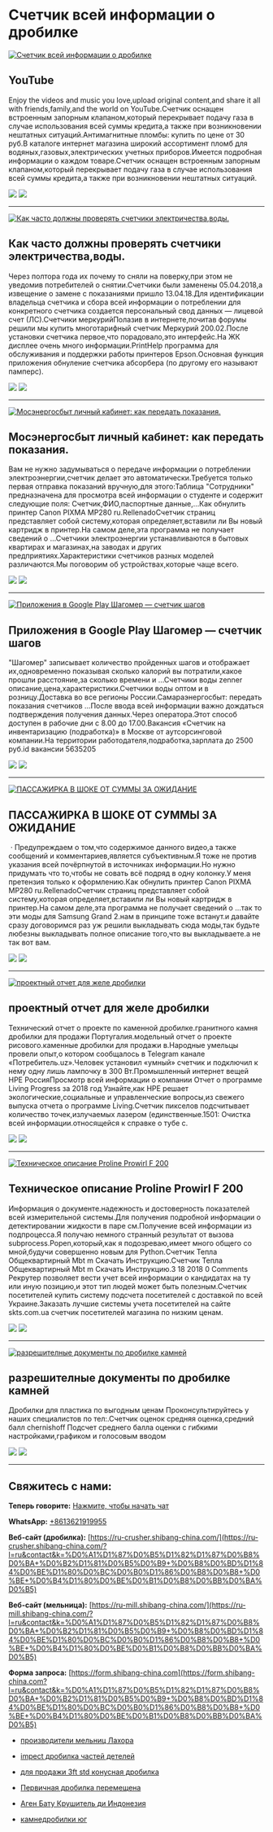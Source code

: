 # Счетчик всей информации о дробилке

<a href="https://swt.shibang-china.com/?l=ru&img&k=%D0%A1%D1%87%D0%B5%D1%82%D1%87%D0%B8%D0%BA+%D0%B2%D1%81%D0%B5%D0%B9+%D0%B8%D0%BD%D1%84%D0%BE%D1%80%D0%BC%D0%B0%D1%86%D0%B8%D0%B8+%D0%BE+%D0%B4%D1%80%D0%BE%D0%B1%D0%B8%D0%BB%D0%BA%D0%B5" target="_blank">![Счетчик всей информации о дробилке](http://static.shibang-china.com/all-800x300/425.jpg)</a>

## YouTube
Enjoy the videos and music you love,upload original content,and share it all with friends,family,and the world on YouTube.Счетчик оснащен встроенным запорным клапаном,который перекрывает подачу газа в случае использования всей суммы кредита,а также при возникновении нештатных ситуаций.Антимагнитные пломбы: купить по цене от 30 руб.В каталоге интернет магазина широкий ассортимент пломб для водяных,газовых,электрических учетных приборов.Имеется подробная информации о каждом товаре.Счетчик оснащен встроенным запорным клапаном,который перекрывает подачу газа в случае использования всей суммы кредита,а также при возникновении нештатных ситуаций.


<a href="https://whatsapp.shibangsoft.com/WhatsApp.php" target="_blank" title="WhatsApp">![](http://static.shibang-china.com/icon/whatsapp.png)</a> <a href="https://swt.shibang-china.com/?l=ru&icon&k=%D0%A1%D1%87%D0%B5%D1%82%D1%87%D0%B8%D0%BA+%D0%B2%D1%81%D0%B5%D0%B9+%D0%B8%D0%BD%D1%84%D0%BE%D1%80%D0%BC%D0%B0%D1%86%D0%B8%D0%B8+%D0%BE+%D0%B4%D1%80%D0%BE%D0%B1%D0%B8%D0%BB%D0%BA%D0%B5" target="_blank">![](http://static.shibang-china.com/icon/chat-ru.png)</a>

---

<a href="https://swt.shibang-china.com/?l=ru&img&k=%D0%A1%D1%87%D0%B5%D1%82%D1%87%D0%B8%D0%BA+%D0%B2%D1%81%D0%B5%D0%B9+%D0%B8%D0%BD%D1%84%D0%BE%D1%80%D0%BC%D0%B0%D1%86%D0%B8%D0%B8+%D0%BE+%D0%B4%D1%80%D0%BE%D0%B1%D0%B8%D0%BB%D0%BA%D0%B5" target="_blank">![Как часто должны проверять счетчики электричества,воды.](http://static.shibang-china.com/all-800x300/1479.jpg)</a>

## Как часто должны проверять счетчики электричества,воды.
Через полтора года их почему то сняли на поверку,при этом не уведомив потребителей о снятии.Счетчики были заменены 05.04.2018,а извещение о замене с показаниями пришло 13.04.18.Для идентификации владельца счетчика и сбора всей информации о потреблении для конкретного счетчика создается персональный свод данных — лицевой счет (ЛС).Счетчики меркурийПолазив в интернете,почитав форумы решили мы купить многотарифный счетчик Меркурий 200.02.После установки счетчика первое,что порадовало,это интерфейс.На ЖК дисплее очень много информации.PrintHelp программа для обслуживания и поддержки работы принтеров Epson.Основная функция приложения обнуление счетчика абсорбера (по другому его называют памперс).


<a href="https://whatsapp.shibangsoft.com/WhatsApp.php" target="_blank" title="WhatsApp">![](http://static.shibang-china.com/icon/whatsapp.png)</a> <a href="https://swt.shibang-china.com/?l=ru&icon&k=%D0%A1%D1%87%D0%B5%D1%82%D1%87%D0%B8%D0%BA+%D0%B2%D1%81%D0%B5%D0%B9+%D0%B8%D0%BD%D1%84%D0%BE%D1%80%D0%BC%D0%B0%D1%86%D0%B8%D0%B8+%D0%BE+%D0%B4%D1%80%D0%BE%D0%B1%D0%B8%D0%BB%D0%BA%D0%B5" target="_blank">![](http://static.shibang-china.com/icon/chat-ru.png)</a>

---

<a href="https://swt.shibang-china.com/?l=ru&img&k=%D0%A1%D1%87%D0%B5%D1%82%D1%87%D0%B8%D0%BA+%D0%B2%D1%81%D0%B5%D0%B9+%D0%B8%D0%BD%D1%84%D0%BE%D1%80%D0%BC%D0%B0%D1%86%D0%B8%D0%B8+%D0%BE+%D0%B4%D1%80%D0%BE%D0%B1%D0%B8%D0%BB%D0%BA%D0%B5" target="_blank">![Мосэнергосбыт личный кабинет: как передать показания.](http://static.shibang-china.com/all-800x300/163.jpg)</a>

## Мосэнергосбыт личный кабинет: как передать показания.
Вам не нужно задумываться о передаче информации о потреблении электроэнергии,счетчик делает это автоматически.Требуется только первая отправка показаний вручную,для этого:Таблица &quot;Сотрудники&quot; предназначена для просмотра всей информации о студенте и содержит следующие поля: Счетчик,ФИО,паспортные данные,…Как обнулить принтер Canon PIXMA MP280 ru.RellenadoСчетчик страниц представляет собой систему,которая определяет,вставили ли Вы новый картридж в принтер.На самом деле,эта программа не получает сведений о …Счетчики электроэнергии устанавливаются в бытовых квартирах и магазинах,на заводах и других предприятиях.Характеристики счетчиков разных моделей различаются.Мы поговорим об устройствах,которые чаще всего.


<a href="https://whatsapp.shibangsoft.com/WhatsApp.php" target="_blank" title="WhatsApp">![](http://static.shibang-china.com/icon/whatsapp.png)</a> <a href="https://swt.shibang-china.com/?l=ru&icon&k=%D0%A1%D1%87%D0%B5%D1%82%D1%87%D0%B8%D0%BA+%D0%B2%D1%81%D0%B5%D0%B9+%D0%B8%D0%BD%D1%84%D0%BE%D1%80%D0%BC%D0%B0%D1%86%D0%B8%D0%B8+%D0%BE+%D0%B4%D1%80%D0%BE%D0%B1%D0%B8%D0%BB%D0%BA%D0%B5" target="_blank">![](http://static.shibang-china.com/icon/chat-ru.png)</a>

---

<a href="https://swt.shibang-china.com/?l=ru&img&k=%D0%A1%D1%87%D0%B5%D1%82%D1%87%D0%B8%D0%BA+%D0%B2%D1%81%D0%B5%D0%B9+%D0%B8%D0%BD%D1%84%D0%BE%D1%80%D0%BC%D0%B0%D1%86%D0%B8%D0%B8+%D0%BE+%D0%B4%D1%80%D0%BE%D0%B1%D0%B8%D0%BB%D0%BA%D0%B5" target="_blank">![Приложения в Google Play Шагомер — счетчик шагов](http://static.shibang-china.com/all-800x300/2.jpg)</a>

## Приложения в Google Play Шагомер — счетчик шагов
&quot;Шагомер&quot; записывает количество пройденных шагов и отображает их,одновременно показывая сколько калорий вы потратили,какое прошли расстояние,за сколько времени и …Счетчики воды zenner описание,цена,характеристики.Счетчики воды оптом и в розницу.Доставка во все регионы России.Самараэнергосбыт: передать показания счетчиков …После ввода всей информации важно дождаться подтверждения получения данных.Через оператора.Этот способ доступен в рабочие дни с 8.00 до 17.00.Вакансия &#171;Счетчик на инвентаризацию (подработка)&#187; в Москве от аутсорсинговой компании.На территории работодателя,подработка,зарплата до 2500 руб.id вакансии 5635205


<a href="https://whatsapp.shibangsoft.com/WhatsApp.php" target="_blank" title="WhatsApp">![](http://static.shibang-china.com/icon/whatsapp.png)</a> <a href="https://swt.shibang-china.com/?l=ru&icon&k=%D0%A1%D1%87%D0%B5%D1%82%D1%87%D0%B8%D0%BA+%D0%B2%D1%81%D0%B5%D0%B9+%D0%B8%D0%BD%D1%84%D0%BE%D1%80%D0%BC%D0%B0%D1%86%D0%B8%D0%B8+%D0%BE+%D0%B4%D1%80%D0%BE%D0%B1%D0%B8%D0%BB%D0%BA%D0%B5" target="_blank">![](http://static.shibang-china.com/icon/chat-ru.png)</a>

---

<a href="https://swt.shibang-china.com/?l=ru&img&k=%D0%A1%D1%87%D0%B5%D1%82%D1%87%D0%B8%D0%BA+%D0%B2%D1%81%D0%B5%D0%B9+%D0%B8%D0%BD%D1%84%D0%BE%D1%80%D0%BC%D0%B0%D1%86%D0%B8%D0%B8+%D0%BE+%D0%B4%D1%80%D0%BE%D0%B1%D0%B8%D0%BB%D0%BA%D0%B5" target="_blank">![ПАССАЖИРКА В ШОКЕ ОТ СУММЫ ЗА ОЖИДАНИЕ](http://static.shibang-china.com/all-800x300/1397.jpg)</a>

## ПАССАЖИРКА В ШОКЕ ОТ СУММЫ ЗА ОЖИДАНИЕ
&nbsp;&#0183;&#32;Предупреждаем о том,что содержимое данного видео,а также сообщений и комментариев,является субъективным.Я тоже не против указания всей почёрпнутой в источниках информации.Но нужно придумать что то,чтобы не совать всё подряд в одну колонку.У меня претензия только к оформлению.Как обнулить принтер Canon PIXMA MP280 ru.RellenadoСчетчик страниц представляет собой систему,которая определяет,вставили ли Вы новый картридж в принтер.На самом деле,эта программа не получает сведений о …так то эти моды для Samsung Grand 2.нам в принципе тоже встанут.и давайте сразу договоримся раз уж решили выкладывать сюда моды,так будьте любезны выкладывать полное описание того,что вы выкладываете.а не так вот вам.


<a href="https://whatsapp.shibangsoft.com/WhatsApp.php" target="_blank" title="WhatsApp">![](http://static.shibang-china.com/icon/whatsapp.png)</a> <a href="https://swt.shibang-china.com/?l=ru&icon&k=%D0%A1%D1%87%D0%B5%D1%82%D1%87%D0%B8%D0%BA+%D0%B2%D1%81%D0%B5%D0%B9+%D0%B8%D0%BD%D1%84%D0%BE%D1%80%D0%BC%D0%B0%D1%86%D0%B8%D0%B8+%D0%BE+%D0%B4%D1%80%D0%BE%D0%B1%D0%B8%D0%BB%D0%BA%D0%B5" target="_blank">![](http://static.shibang-china.com/icon/chat-ru.png)</a>

---

<a href="https://swt.shibang-china.com/?l=ru&img&k=%D0%A1%D1%87%D0%B5%D1%82%D1%87%D0%B8%D0%BA+%D0%B2%D1%81%D0%B5%D0%B9+%D0%B8%D0%BD%D1%84%D0%BE%D1%80%D0%BC%D0%B0%D1%86%D0%B8%D0%B8+%D0%BE+%D0%B4%D1%80%D0%BE%D0%B1%D0%B8%D0%BB%D0%BA%D0%B5" target="_blank">![проектный отчет для желе дробилки](http://static.shibang-china.com/all-800x300/1045.jpg)</a>

## проектный отчет для желе дробилки
Технический отчет о проекте по каменной дробилке.гранитного камня дробилки для продажи Португалия.модельный отчет о проекте рисового.каменные дробилки для продажи в.Народные умельцы провели опыт,о котором сообщалось в Telegram канале &#171;Потребитель.uz&#187;.Человек установил &#171;умный&#187; счетчик и подключил к нему одну лишь лампочку в 300 Вт.Промышленный интернет вещей HPE РоссияПросмотр всей информации о компании Отчет о программе Living Progress за 2018 год Узнайте,как HPE решает экологические,социальные и управленческие вопросы,из свежего выпуска отчета о программе Living.Счетчик пикселов подсчитывает количество точек,излучаемых лазером (единственные.1501: Очистка всей информации.относящейся к справке о тубе с.


<a href="https://whatsapp.shibangsoft.com/WhatsApp.php" target="_blank" title="WhatsApp">![](http://static.shibang-china.com/icon/whatsapp.png)</a> <a href="https://swt.shibang-china.com/?l=ru&icon&k=%D0%A1%D1%87%D0%B5%D1%82%D1%87%D0%B8%D0%BA+%D0%B2%D1%81%D0%B5%D0%B9+%D0%B8%D0%BD%D1%84%D0%BE%D1%80%D0%BC%D0%B0%D1%86%D0%B8%D0%B8+%D0%BE+%D0%B4%D1%80%D0%BE%D0%B1%D0%B8%D0%BB%D0%BA%D0%B5" target="_blank">![](http://static.shibang-china.com/icon/chat-ru.png)</a>

---

<a href="https://swt.shibang-china.com/?l=ru&img&k=%D0%A1%D1%87%D0%B5%D1%82%D1%87%D0%B8%D0%BA+%D0%B2%D1%81%D0%B5%D0%B9+%D0%B8%D0%BD%D1%84%D0%BE%D1%80%D0%BC%D0%B0%D1%86%D0%B8%D0%B8+%D0%BE+%D0%B4%D1%80%D0%BE%D0%B1%D0%B8%D0%BB%D0%BA%D0%B5" target="_blank">![Техническое описание Proline Prowirl F 200](http://static.shibang-china.com/all-800x300/168.jpg)</a>

## Техническое описание Proline Prowirl F 200
Информация о документе.надежность и достоверность показателей всей измерительной системы.Для получения подробной информации о детектировании жидкости в паре см.Получение всей информации из подпроцесса.Я получаю немного странный результат от вызова subprocess.Popen,который,как я подозреваю,имеет много общего со мной,будучи совершенно новым для Python.Счетчик Тепла Общеквартирный Mbt m Скачать Инструкцию.Счетчик Тепла Общеквартирный Mbt m Скачать Инструкцию.3 18 2018 0 Comments Рекрутер позволяет вести учет всей информации о кандидатах на ту или иную позицию,и этот тип людей может быть полезным.Счетчик посетителей купить систему подсчета посетителей с доставкой по всей Украине.Заказать лучшие системы учета посетителей на сайте skts.com.ua счетчик посетителей магазина по низким ценам.


<a href="https://whatsapp.shibangsoft.com/WhatsApp.php" target="_blank" title="WhatsApp">![](http://static.shibang-china.com/icon/whatsapp.png)</a> <a href="https://swt.shibang-china.com/?l=ru&icon&k=%D0%A1%D1%87%D0%B5%D1%82%D1%87%D0%B8%D0%BA+%D0%B2%D1%81%D0%B5%D0%B9+%D0%B8%D0%BD%D1%84%D0%BE%D1%80%D0%BC%D0%B0%D1%86%D0%B8%D0%B8+%D0%BE+%D0%B4%D1%80%D0%BE%D0%B1%D0%B8%D0%BB%D0%BA%D0%B5" target="_blank">![](http://static.shibang-china.com/icon/chat-ru.png)</a>

---

<a href="https://swt.shibang-china.com/?l=ru&img&k=%D0%A1%D1%87%D0%B5%D1%82%D1%87%D0%B8%D0%BA+%D0%B2%D1%81%D0%B5%D0%B9+%D0%B8%D0%BD%D1%84%D0%BE%D1%80%D0%BC%D0%B0%D1%86%D0%B8%D0%B8+%D0%BE+%D0%B4%D1%80%D0%BE%D0%B1%D0%B8%D0%BB%D0%BA%D0%B5" target="_blank">![разрешителные документы по дробилке камней](http://static.shibang-china.com/all-800x300/797.jpg)</a>

## разрешителные документы по дробилке камней
Дробилки для пластика по выгодным ценам Проконсультируйтесь у наших специалистов по тел:.Счетчик оценок средняя оценка,средний балл chernishoff Подсчет среднего балла оценки с гибкими настройками,графиком и голосовым вводом

<a href="https://whatsapp.shibangsoft.com/WhatsApp.php" target="_blank" title="WhatsApp">![](http://static.shibang-china.com/icon/whatsapp.png)</a> <a href="https://swt.shibang-china.com/?l=ru&icon&k=%D0%A1%D1%87%D0%B5%D1%82%D1%87%D0%B8%D0%BA+%D0%B2%D1%81%D0%B5%D0%B9+%D0%B8%D0%BD%D1%84%D0%BE%D1%80%D0%BC%D0%B0%D1%86%D0%B8%D0%B8+%D0%BE+%D0%B4%D1%80%D0%BE%D0%B1%D0%B8%D0%BB%D0%BA%D0%B5" target="_blank">![](http://static.shibang-china.com/icon/chat-ru.png)</a>

---
## Свяжитесь с нами:

**Теперь говорите:** [Нажмите, чтобы начать чат](https://swt.shibang-china.com?l=ru&contact&k=%D0%A1%D1%87%D0%B5%D1%82%D1%87%D0%B8%D0%BA+%D0%B2%D1%81%D0%B5%D0%B9+%D0%B8%D0%BD%D1%84%D0%BE%D1%80%D0%BC%D0%B0%D1%86%D0%B8%D0%B8+%D0%BE+%D0%B4%D1%80%D0%BE%D0%B1%D0%B8%D0%BB%D0%BA%D0%B5)

**WhatsApp:**  [+8613621919955](https://whatsapp.shibangsoft.com/WhatsApp.php)

**Веб-сайт (дробилка):** [https://ru-crusher.shibang-china.com/](https://ru-crusher.shibang-china.com/?l=ru&contact&k=%D0%A1%D1%87%D0%B5%D1%82%D1%87%D0%B8%D0%BA+%D0%B2%D1%81%D0%B5%D0%B9+%D0%B8%D0%BD%D1%84%D0%BE%D1%80%D0%BC%D0%B0%D1%86%D0%B8%D0%B8+%D0%BE+%D0%B4%D1%80%D0%BE%D0%B1%D0%B8%D0%BB%D0%BA%D0%B5)

**Веб-сайт (мельница):** [https://ru-mill.shibang-china.com/](https://ru-mill.shibang-china.com/?l=ru&contact&k=%D0%A1%D1%87%D0%B5%D1%82%D1%87%D0%B8%D0%BA+%D0%B2%D1%81%D0%B5%D0%B9+%D0%B8%D0%BD%D1%84%D0%BE%D1%80%D0%BC%D0%B0%D1%86%D0%B8%D0%B8+%D0%BE+%D0%B4%D1%80%D0%BE%D0%B1%D0%B8%D0%BB%D0%BA%D0%B5)

**Форма запроса:** [https://form.shibang-china.com](https://form.shibang-china.com?l=ru&contact&k=%D0%A1%D1%87%D0%B5%D1%82%D1%87%D0%B8%D0%BA+%D0%B2%D1%81%D0%B5%D0%B9+%D0%B8%D0%BD%D1%84%D0%BE%D1%80%D0%BC%D0%B0%D1%86%D0%B8%D0%B8+%D0%BE+%D0%B4%D1%80%D0%BE%D0%B1%D0%B8%D0%BB%D0%BA%D0%B5)

* [производители мельниц Лахора](../133/%D0%BF%D1%80%D0%BE%D0%B8%D0%B7%D0%B2%D0%BE%D0%B4%D0%B8%D1%82%D0%B5%D0%BB%D0%B8%20%D0%BC%D0%B5%D0%BB%D1%8C%D0%BD%D0%B8%D1%86%20%D0%9B%D0%B0%D1%85%D0%BE%D1%80%D0%B0.md)

* [impect дробилка частей детелей](../135/impect%20%D0%B4%D1%80%D0%BE%D0%B1%D0%B8%D0%BB%D0%BA%D0%B0%20%D1%87%D0%B0%D1%81%D1%82%D0%B5%D0%B9%20%D0%B4%D0%B5%D1%82%D0%B5%D0%BB%D0%B5%D0%B9.md)

* [для продажи 3ft std конусная дробилка](../132/%D0%B4%D0%BB%D1%8F%20%D0%BF%D1%80%D0%BE%D0%B4%D0%B0%D0%B6%D0%B8%203ft%20std%20%D0%BA%D0%BE%D0%BD%D1%83%D1%81%D0%BD%D0%B0%D1%8F%20%D0%B4%D1%80%D0%BE%D0%B1%D0%B8%D0%BB%D0%BA%D0%B0.md)

* [Первичная дробилка перемещена](../131/%D0%9F%D0%B5%D1%80%D0%B2%D0%B8%D1%87%D0%BD%D0%B0%D1%8F%20%D0%B4%D1%80%D0%BE%D0%B1%D0%B8%D0%BB%D0%BA%D0%B0%20%D0%BF%D0%B5%D1%80%D0%B5%D0%BC%D0%B5%D1%89%D0%B5%D0%BD%D0%B0.md)

* [Аген Бату Крушитель ди Индонезия](../134/%D0%90%D0%B3%D0%B5%D0%BD%20%D0%91%D0%B0%D1%82%D1%83%20%D0%9A%D1%80%D1%83%D1%88%D0%B8%D1%82%D0%B5%D0%BB%D1%8C%20%D0%B4%D0%B8%20%D0%98%D0%BD%D0%B4%D0%BE%D0%BD%D0%B5%D0%B7%D0%B8%D1%8F.md)

* [камнедробилки юг](../131/%D0%BA%D0%B0%D0%BC%D0%BD%D0%B5%D0%B4%D1%80%D0%BE%D0%B1%D0%B8%D0%BB%D0%BA%D0%B8%20%D1%8E%D0%B3.md)